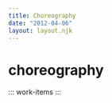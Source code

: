 ```yaml
---
title: Choreography
date: "2012-04-06"
layout: layout.njk
---
```


# choreography
::: work-items
:::
